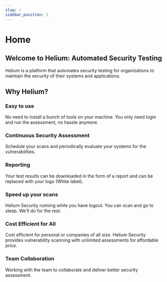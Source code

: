 ```yaml
---
slug: /
sidebar_position: 1
---
```


# Home

## Welcome to Helium: Automated Security Testing

Helium is a platform that automates security testing for organizations to maintain the security of their systems and applications.

## Why Helium?

### Easy to use
No need to install a bunch of tools on your machine. You only need login and run the assessment, no hassle anymore.

### Continuous Security Assessment
Schedule your scans and periodically evaluate your systems for the vulnerabilities.

### Reporting
Your test results can be downloaded in the form of a report and can be replaced with your logo (White label).

### Speed up your scans
Helium Security running while you have logout. You can scan and go to sleep. We'll do for the rest.

### Cost Efficient for All
Cost efficient for personal or companies of all size. Helium Security provides vulnerability scanning with unlimited assessments for affordable price.

### Team Collaboration
Working with the team to collaborate and deliver better security assessment.
